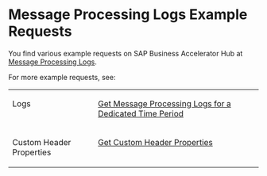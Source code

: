 <!-- loio27bc167f0aba4eafbda2962a697a7dd9 -->

# Message Processing Logs Example Requests



You find various example requests on SAP Business Accelerator Hub at [Message Processing Logs](https://api.sap.com/api/MessageProcessingLogs/resource).

For more example requests, see:


<table>
<tr>
<td valign="top">

Logs



</td>
<td valign="top">

[Get Message Processing Logs for a Dedicated Time Period](get-message-processing-logs-for-a-dedicated-time-period-71cb264.md) 



</td>
</tr>
<tr>
<td valign="top">

Custom Header Properties



</td>
<td valign="top">

[Get Custom Header Properties](get-custom-header-properties-b90b0b5.md) 



</td>
</tr>
</table>

